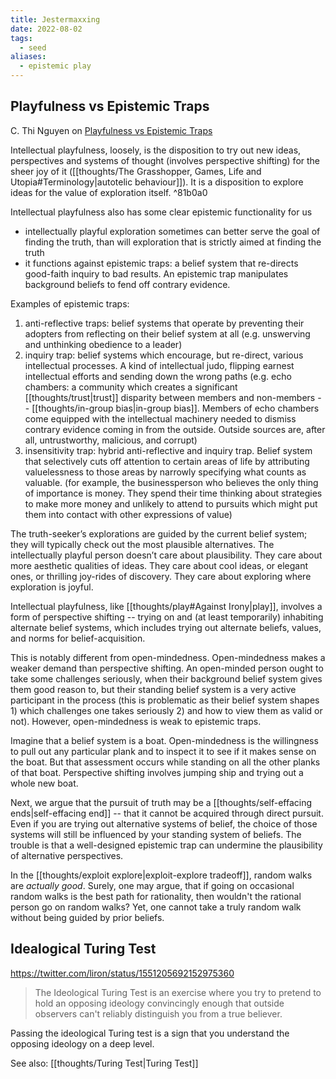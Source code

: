 ```yaml
---
title: Jestermaxxing
date: 2022-08-02
tags:
  - seed
aliases:
  - epistemic play
---
```


## Playfulness vs Epistemic Traps

C. Thi Nguyen on [Playfulness vs Epistemic Traps](https://philpapers.org/archive/NGUPVE.pdf)

Intellectual playfulness, loosely, is the disposition to try out new ideas, perspectives and systems of thought (involves perspective shifting) for the sheer joy of it ([[thoughts/The Grasshopper, Games, Life and Utopia#Terminology|autotelic behaviour]]). It is a disposition to explore ideas for the value of exploration itself. ^81b0a0

Intellectual playfulness also has some clear epistemic functionality for us

- intellectually playful exploration sometimes can better serve the goal of finding the truth, than will exploration that is strictly aimed at finding the truth
- it functions against epistemic traps: a belief system that re-directs good-faith inquiry to bad results. An epistemic trap manipulates background beliefs to fend off contrary evidence.

Examples of epistemic traps:

1. anti-reflective traps: belief systems that operate by preventing their adopters from reflecting on their belief system at all (e.g. unswerving and unthinking obedience to a leader)
2. inquiry trap: belief systems which encourage, but re-direct, various intellectual processes. A kind of intellectual judo, flipping earnest intellectual efforts and sending down the wrong paths (e.g. echo chambers: a community which creates a significant [[thoughts/trust|trust]] disparity between members and non-members -- [[thoughts/in-group bias|in-group bias]]. Members of echo chambers come equipped with the intellectual machinery needed to dismiss contrary evidence coming in from the outside. Outside sources are, after all, untrustworthy, malicious, and corrupt)
3. insensitivity trap: hybrid anti-reflective and inquiry trap. Belief system that selectively cuts off attention to certain areas of life by attributing valuelessness to those areas by narrowly specifying what counts as valuable. (for example, the businessperson who believes the only thing of importance is money. They spend their time thinking about strategies to make more money and unlikely to attend to pursuits which might put them into contact with other expressions of value)

The truth-seeker’s explorations are guided by the current belief system; they will typically check out the most plausible alternatives. The intellectually playful person doesn’t care about plausibility. They care about more aesthetic qualities of ideas. They care about cool ideas, or elegant ones, or thrilling joy-rides of discovery. They care about exploring where exploration is joyful.

Intellectual playfulness, like [[thoughts/play#Against Irony|play]], involves a form of perspective shifting -- trying on and (at least temporarily) inhabiting alternate belief systems, which includes trying out alternate beliefs, values, and norms for belief-acquisition.

This is notably different from open-mindedness. Open-mindedness makes a weaker demand than perspective shifting. An open-minded person ought to take some challenges seriously, when their background belief system gives them good reason to, but their standing belief system is a very active participant in the process (this is problematic as their belief system shapes 1) which challenges one takes seriously 2) and how to view them as valid or not). However, open-mindedness is weak to epistemic traps.

Imagine that a belief system is a boat. Open-mindedness is the willingness to pull out any particular plank and to inspect it to see if it makes sense on the boat. But that assessment occurs while standing on all the other planks of that boat. Perspective shifting involves jumping ship and trying out a whole new boat.

Next, we argue that the pursuit of truth may be a [[thoughts/self-effacing ends|self-effacing end]] -- that it cannot be acquired through direct pursuit. Even if you are trying out alternative systems of belief, the choice of those systems will still be influenced by your standing system of beliefs. The trouble is that a well-designed epistemic trap can undermine the plausibility of alternative perspectives.

In the [[thoughts/exploit explore|exploit-explore tradeoff]], random walks are _actually good_. Surely, one may argue, that if going on occasional random walks is the best path for rationality, then wouldn't the rational person go on random walks? Yet, one cannot take a truly random walk without being guided by prior beliefs.

## Idealogical Turing Test

https://twitter.com/liron/status/1551205692152975360

> The Ideological Turing Test is an exercise where you try to pretend to hold an opposing ideology convincingly enough that outside observers can't reliably distinguish you from a true believer.

Passing the ideological Turing test is a sign that you understand the opposing ideology on a deep level.

See also: [[thoughts/Turing Test|Turing Test]]
